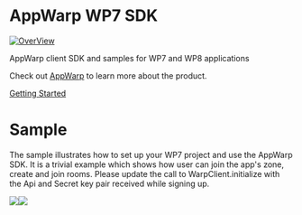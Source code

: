 AppWarp WP7 SDK
===================
[![OverView](http://appwarp.shephertz.com/images/appwarp_logo.png)](http://appwarp.shephertz.com)

AppWarp client SDK and samples for WP7 and WP8 applications

Check out [AppWarp](http://appwarp.shephertz.com/) to learn more about the product.

[Getting Started](https://github.com/shephertz/AppWarpDeveloper/wiki/Windows-Phone-Home)


Sample
========
The sample illustrates how to set up your WP7 project and use the AppWarp SDK. It is a trivial example which shows how user can join the app's zone, create and join
rooms.
Please update the call to WarpClient.initialize with the Api and Secret key pair received while signing up.

[![](http://blogs.shephertz.com/wp-content/uploads/2013/05/Signup.jpg)](https://apphq.shephertz.com/register?appwarp=true)[![](http://blogs.shephertz.com/wp-content/uploads/2013/05/AlreadyRegistered.jpg)](https://apphq.shephertz.com/)
